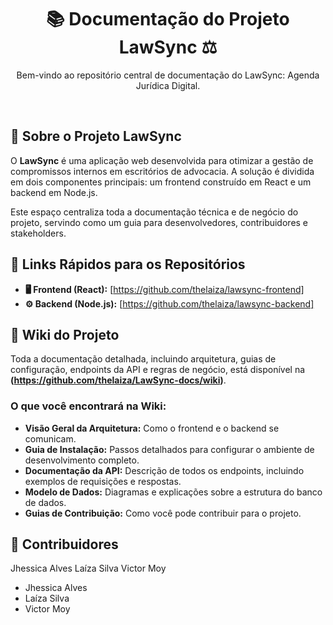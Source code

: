 <h1 align="center">📚 Documentação do Projeto LawSync ⚖️</h1>

<p align="center">
    Bem-vindo ao repositório central de documentação do LawSync: Agenda Jurídica Digital.
</p>

<br>

## 🚀 Sobre o Projeto LawSync

O **LawSync** é uma aplicação web desenvolvida para otimizar a gestão de compromissos internos em escritórios de advocacia. A solução é dividida em dois componentes principais: um frontend construído em React e um backend em Node.js.

Este espaço centraliza toda a documentação técnica e de negócio do projeto, servindo como um guia para desenvolvedores, contribuidores e stakeholders.

## 🔗 Links Rápidos para os Repositórios

* **🖥️ Frontend (React):** [https://github.com/thelaiza/lawsync-frontend]
* **⚙️ Backend (Node.js):** [https://github.com/thelaiza/lawsync-backend]

## 📖 Wiki do Projeto

Toda a documentação detalhada, incluindo arquitetura, guias de configuração, endpoints da API e regras de negócio, está disponível na **(https://github.com/thelaiza/LawSync-docs/wiki)**.

### O que você encontrará na Wiki:

* **Visão Geral da Arquitetura:** Como o frontend e o backend se comunicam.
* **Guia de Instalação:** Passos detalhados para configurar o ambiente de desenvolvimento completo.
* **Documentação da API:** Descrição de todos os endpoints, incluindo exemplos de requisições e respostas.
* **Modelo de Dados:** Diagramas e explicações sobre a estrutura do banco de dados.
* **Guias de Contribuição:** Como você pode contribuir para o projeto.

## 🤝 Contribuidores
Jhessica Alves
Laíza Silva
Victor Moy
* Jhessica Alves
* Laíza Silva
* Victor Moy
